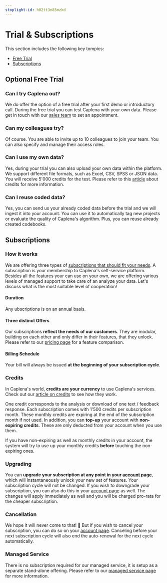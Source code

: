 ```yaml
---
stoplight-id: h02tt3n85mzkd
---
```


# Trial & Subscriptions

This section includes the following key tompics:

* [Free Trial](#free-trial)
* [Subscriptions](#subscriptions)

## Optional Free Trial

### Can I try Caplena out?
We do offer the option of a free trial after your first demo or introductory call. During the free trial you can test Caplena with your own data. Please get in touch with our [sales team](https://caplena.com/en/register/) to set an appointment.

### Can my colleagues try?

Of course. You are able to invite up to 10 colleagues to join your team. You can also specify and manage their access roles.

### Can I use my own data?

Yes, during your trial you can also upload your own data within the platform. We support different file formats, such as Excel, CSV, SPSS or JSON data. You will receive 5'000 credits for the test. Please refer to this [article](03-05-Credits.md) about credits for more information.

### Can I reuse coded data?

Yes, you can send us your already coded data before the trial and we will ingest it into your account. You can use it to automatically tag new projects or evaluate the quality of Caplena's algorithm. Plus, you can reuse already created codebooks.

## Subscriptions

### How it works

We are offering three types of [subscriptions that should fit your needs](https://caplena.com/en/pricing). A subscription is your membership to Caplena's self-service platform. Besides all the features your can use on your own, we are offering various levels of managed support to take care of an analyze your data. Let's discuss what is the most suitable level of cooperation!

#### Duration

Any ubscriptions is on an annual basis.

#### Three distinct Offers

Our subscriptions **reflect the needs of our customers**. They are modular, building on each other and only differ in their features, that they unlock. Please refer to our [pricing page](https://caplena.com/en/pricing) for a feature comparison.

#### Billing Schedule

Your bill will always be issued **at the beginning of your subscription cycle**.

### Credits

In Caplena's world, **credits are your currency** to use Caplena's services. Check out our [article on credits](03-05-Credits.md) to see how they work.

One credit corresponds to the analysis or download of one text / feedback response. Each subscription comes with 1'500 credits per subscription month. These monthly credits are expiring at the end of the subscription month if not used. In addition, you can **top-up** your account with **non-expiring credits**. These are only deducted from your account when you use them.

If you have non-expiring as well as monthly credits in your account, the system will try to use up your monthly credits **before** touching the non-expiring ones.

### Upgrading

You can **upgrade your subscription at any point in your [account page](https://caplena.com/app/account/subscription)**, which will instantaneously unlock your new set of features. Your subscription cycle will not be changed. If you wish to downgrade your subscription, you can also do this in your [account page](https://caplena.com/app/account/subscription) as well. The changes will apply immediately as well and you will be charged pro-rata for the cheaper subscription.

### Cancellation

We hope it will never come to that! 🙂 But if you wish to cancel your subscription, you can do so on your [account page](https://caplena.com/app/account/subscription). Canceling before your next subscription cycle will also end the auto-renewal for the next cycle automatically.

### Managed Service

There is no subscription required for our managed service, it is setup as a separate stand-alone offering. Please refer to our [managed service page](https://caplena.com/en/managed/) for more information.
